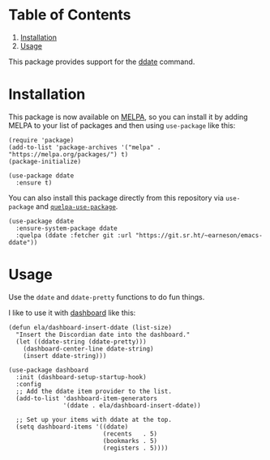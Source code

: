 
# Table of Contents

1.  [Installation](#orgd5b246c)
2.  [Usage](#org4c0bef7)

This package provides support for the [ddate](https://github.com/bo0ts/ddate) command.


<a id="orgd5b246c"></a>

# Installation

This package is now available on [MELPA](https://melpa.org/), so you can install it by adding MELPA to your list of
packages and then using `use-package` like this:

    (require 'package)
    (add-to-list 'package-archives '("melpa" . "https://melpa.org/packages/") t)
    (package-initialize)
    
    (use-package ddate
      :ensure t)

You can also install this package directly from this repository via `use-package` and
[`quelpa-use-package`](https://github.com/quelpa/quelpa-use-package). 

    (use-package ddate
      :ensure-system-package ddate
      :quelpa (ddate :fetcher git :url "https://git.sr.ht/~earneson/emacs-ddate"))


<a id="org4c0bef7"></a>

# Usage

Use the `ddate` and `ddate-pretty` functions to do fun things.

I like to use it with [dashboard](https://github.com/emacs-dashboard/emacs-dashboard) like this:

    (defun ela/dashboard-insert-ddate (list-size)
      "Insert the Discordian date into the dashboard."
      (let ((ddate-string (ddate-pretty)))
        (dashboard-center-line ddate-string)
        (insert ddate-string)))
    
    (use-package dashboard
      :init (dashboard-setup-startup-hook)
      :config
      ;; Add the ddate item provider to the list.
      (add-to-list 'dashboard-item-generators
                   '(ddate . ela/dashboard-insert-ddate))
    
      ;; Set up your items with ddate at the top.
      (setq dashboard-items '((ddate)
                              (recents   . 5)
                              (bookmarks . 5)
                              (registers . 5))))


